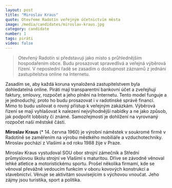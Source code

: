 ```yaml
---
layout: post
title: "Miroslav Kraus"
quote: Otevřeme Radotín veřejným účetnictvím města
image: /media/candidates/miroslav-kraus.jpg
category: candidate
number: 1
tags: piráti
video: false
---
```


> Otevřený Radotín si představuji jako místo s průhlednějším hospodařením obce. Budu
prosazovat spravedlivá a veřejná výběrová řízení. V neposlední řadě se zasadím o
dostupnost záznamů z jednání zastupitelstva online na Internetu.

Zasadím se, aby každá koruna vynaložená zastupitelstvem byla dohledatelná online. Piráti mají
transparentní bankovní účet a zveřejňují faktury, smlouvy, rozpočet a jeho plnění na Internetu. Tento
model funguje a je jednoduchý, proto ho budu prosazovat i v radotínské správě financí.
Mimo to budu usilovat o rovný přístup k veřejným zakázkám. Výběrová řízení se mají vyhlašovat k
nalezení nejvýhodnější nabídky a ne jako způsob, jak podpořit lobbisty či známé. Samozřejmostí je
dohlížení na vyrovnaný rozpočet naší městské části.

**Miroslav Kraus** (* 14. června 1960) je výrobní náměstek v soukromé firmě v Radotíně se zaměřením na výrobu městkého mobiliáře a vzduchotechniky. Miroslav pochází z Vlašimi a od roku 1988 žije v Praze.

Miroslav Kraus vystudoval SOU obor strojní zámečník a Střední průmyslovou školu strojní ve Vlašimi s maturitou. Dříve se závodně věnoval lehké atletice a motoristickému sportu. Prošel několika firmami, kde se věnoval převážně vedoucím funkcím v oboru kovových konstrukcí a stavebnictví. Věnuje se aktivitám souvisejícím s výchovou vnoučat. Jeho zájmy jsou turistika, sport a politika.
